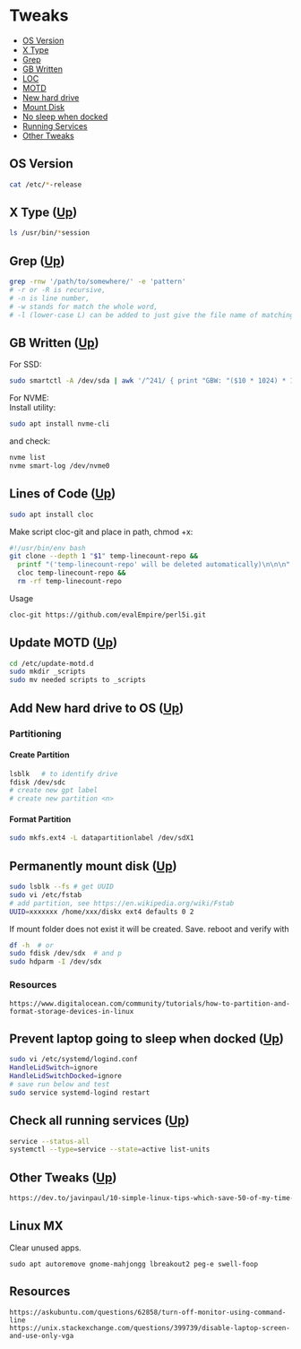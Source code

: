 # Tweaks <a name="top"></a> <a name="top"></a>
* [OS Version](#vers)
* [X Type](#x)
* [Grep](#grep)
* [GB Written](#written)
* [LOC](#loc)
* [MOTD](#motd)
* [New hard drive](#new)
* [Mount Disk](#mount)
* [No sleep when docked](#dock)
* [Running Services](#services)
* [Other Tweaks](#other)

## OS Version <a name="vers"></a> 
```bash
cat /etc/*-release
```
## X Type <a name="x"></a> ([Up](#top))
```bash
ls /usr/bin/*session
```
## Grep <a name="grep"></a> ([Up](#top))
```bash
grep -rnw '/path/to/somewhere/' -e 'pattern'
# -r or -R is recursive,
# -n is line number,
# -w stands for match the whole word,
# -l (lower-case L) can be added to just give the file name of matching files.
```
## GB Written <a name="written"></a> ([Up](#top))
For SSD:
```bash
sudo smartctl -A /dev/sda | awk '/^241/ { print "GBW: "($10 * 1024) * 1.0e-5, "GB" } '
```
For NVME:<br/>
Install utility:
```bash
sudo apt install nvme-cli
```
and check:
```bash
nvme list
nvme smart-log /dev/nvme0
```
## Lines of Code <a name="loc"></a> ([Up](#top))
```bash
sudo apt install cloc
```
Make script cloc-git and place in path, chmod +x:
```bash
#!/usr/bin/env bash
git clone --depth 1 "$1" temp-linecount-repo &&
  printf "('temp-linecount-repo' will be deleted automatically)\n\n\n" &&
  cloc temp-linecount-repo &&
  rm -rf temp-linecount-repo
```
Usage
```bash
cloc-git https://github.com/evalEmpire/perl5i.git
```
## Update MOTD <a name="motd"></a> ([Up](#top))
```bash
cd /etc/update-motd.d
sudo mkdir _scripts
sudo mv needed scripts to _scripts
```
## Add New hard drive to OS <a name="new"></a> ([Up](#top))
### Partitioning
#### Create Partition
```bash
lsblk   # to identify drive
fdisk /dev/sdc
# create new gpt label
# create new partition <n>
```
#### Format Partition
```bash
sudo mkfs.ext4 -L datapartitionlabel /dev/sdX1
```
## Permanently mount disk <a name="mount"></a> ([Up](#top))
```bash
sudo lsblk --fs # get UUID
sudo vi /etc/fstab
# add partition, see https://en.wikipedia.org/wiki/Fstab
UUID=xxxxxxx /home/xxx/diskx ext4 defaults 0 2
```
If mount folder does not exist it will be created. Save. reboot and verify with 
```bash
df -h  # or
sudo fdisk /dev/sdx  # and p
sudo hdparm -I /dev/sdx
```
### Resources
```
https://www.digitalocean.com/community/tutorials/how-to-partition-and-format-storage-devices-in-linux
```
## Prevent laptop going to sleep when docked <a name="dock"></a> ([Up](#top))
```bash
sudo vi /etc/systemd/logind.conf
HandleLidSwitch=ignore
HandleLidSwitchDocked=ignore
# save run below and test
sudo service systemd-logind restart
```
## Check all running services <a name="services"></a> ([Up](#top))
```bash
service --status-all
systemctl --type=service --state=active list-units
```
## Other Tweaks <a name="other"></a> ([Up](#top))
```html
https://dev.to/javinpaul/10-simple-linux-tips-which-save-50-of-my-time-in-the-command-line-4moo?utm_source=digest_mailer&utm_medium=email&utm_campaign=digest_email
```
## Linux MX
Clear unused apps.
```
sudo apt autoremove gnome-mahjongg lbreakout2 peg-e swell-foop
```

## Resources
```
https://askubuntu.com/questions/62858/turn-off-monitor-using-command-line
https://unix.stackexchange.com/questions/399739/disable-laptop-screen-and-use-only-vga
```
